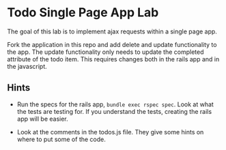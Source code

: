 # Todo Single Page App Lab


The goal of this lab is to implement ajax requests within a single page app.

Fork the application in this repo and add delete and update functionality to the app.  The update functionality only needs to update the completed attribute of the todo item.  This requires changes both in the rails app and in the javascript.

## Hints

* Run the specs for the rails app, ```bundle exec rspec spec```.  Look at what the tests are testing for.  If you understand the tests, creating the rails app will be easier.

* Look at the comments in the todos.js file.  They give some hints on where to put some of the code.

 
 
